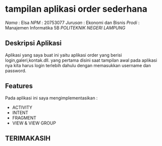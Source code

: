 # tampilan aplikasi order sederhana

*Nama*    : Elsa
*NPM*     : 20753077
*Jurusan* : Ekonomi dan Bisnis
*Prodi*   : Manajemen Informatika 5B
*POLITEKNIK NEGERI LAMPUNG*

## Deskripsi Aplikasi
Aplikasi yang saya buat ini yaitu aplikasi order yang berisi login,galeri,kontak.dll.
yang pertama disini saat tampilan awal pada aplikasi nya kita harus login terlebih dahulu dengan memasukkan username dan password.


## Features
Pada aplikasi ini saya mengimplementasikan :
- ACTIVITY
- INTENT
- FRAGMENT
- VIEW & VIEW GROUP


## TERIMAKASIH
